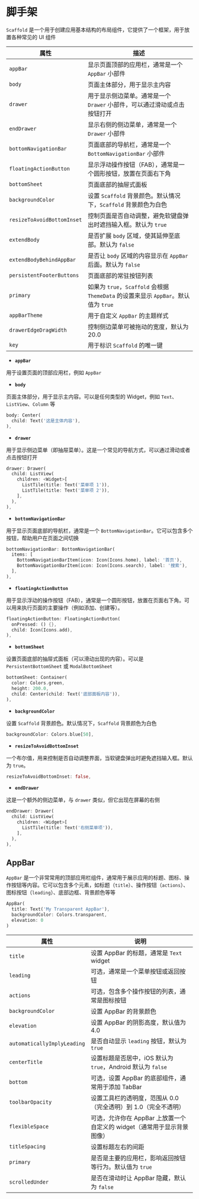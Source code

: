 # 脚手架

`Scaffold` 是一个用于创建应用基本结构的布局组件，它提供了一个框架，用于放置各种常见的 UI 组件

| 属性                       | 描述                                                         |
| -------------------------- | ------------------------------------------------------------ |
| `appBar`                   | 显示页面顶部的应用栏，通常是一个 `AppBar` 小部件             |
| `body`                     | 页面主体部分，用于显示主内容                                 |
| `drawer`                   | 用于显示侧边菜单。通常是一个 `Drawer` 小部件，可以通过滑动或点击按钮打开 |
| `endDrawer`                | 显示右侧的侧边菜单，通常是一个 `Drawer` 小部件               |
| `bottomNavigationBar`      | 页面底部的导航栏，通常是一个 `BottomNavigationBar` 小部件    |
| `floatingActionButton`     | 显示浮动操作按钮（FAB），通常是一个圆形按钮，放置在页面右下角 |
| `bottomSheet`              | 页面底部的抽屉式面板                                         |
| `backgroundColor`          | 设置 `Scaffold` 背景颜色。默认情况下，`Scaffold` 背景颜色为白色 |
| `resizeToAvoidBottomInset` | 控制页面是否自动调整，避免软键盘弹出时遮挡输入框。默认为 `true` |
| `extendBody`               | 是否扩展 `body` 区域，使其延伸至底部。默认为 `false`         |
| `extendBodyBehindAppBar`   | 是否让 `body` 区域的内容显示在 `AppBar` 后面。默认为 `false` |
| `persistentFooterButtons`  | 页面底部的常驻按钮列表                                       |
| `primary`                  | 如果为 `true`，`Scaffold` 会根据 `ThemeData` 的设置来显示 `AppBar`。默认值为 `true` |
| `appBarTheme`              | 用于自定义 `AppBar` 的主题样式                               |
| `drawerEdgeDragWidth`      | 控制侧边菜单可被拖动的宽度，默认为 20.0                      |
| `key`                      | 用于标识 `Scaffold` 的唯一键                                 |

- **`appBar`**

用于设置页面的顶部应用栏，例如 `AppBar`

- **`body`**

页面主体部分，用于显示主内容。可以是任何类型的 Widget，例如 `Text`、`ListView`、`Column` 等

```dart
body: Center(
  child: Text('这是主体内容'),
),
```

- **`drawer`**

用于显示侧边菜单（即抽屉菜单）。这是一个常见的导航方式，可以通过滑动或者点击按钮打开
```dart
drawer: Drawer(
  child: ListView(
    children: <Widget>[
      ListTile(title: Text('菜单项 1')),
      ListTile(title: Text('菜单项 2')),
    ],
  ),
),
```

- **`bottomNavigationBar`**

用于显示页面底部的导航栏，通常是一个 `BottomNavigationBar`。它可以包含多个按钮，帮助用户在页面之间切换

```dart
bottomNavigationBar: BottomNavigationBar(
  items: [
    BottomNavigationBarItem(icon: Icon(Icons.home), label: '首页'),
    BottomNavigationBarItem(icon: Icon(Icons.search), label: '搜索'),
  ],
),
```

- **`floatingActionButton`**

用于显示浮动的操作按钮（FAB），通常是一个圆形按钮，放置在页面右下角。可以用来执行页面的主要操作（例如添加、创建等）。

```dart
floatingActionButton: FloatingActionButton(
  onPressed: () {},
  child: Icon(Icons.add),
),
```

- **`bottomSheet`**

设置页面底部的抽屉式面板（可以滑动出现的内容）。可以是 `PersistentBottomSheet` 或 `ModalBottomSheet`

```dart
bottomSheet: Container(
  color: Colors.green,
  height: 200.0,
  child: Center(child: Text('底部面板内容')),
),
```

- **`backgroundColor`**

设置 `Scaffold` 背景颜色。默认情况下，`Scaffold` 背景颜色为白色

```dart
backgroundColor: Colors.blue[50],
```

- **`resizeToAvoidBottomInset`**

一个布尔值，用来控制是否自动调整界面，当软键盘弹出时避免遮挡输入框。默认为 `true`。

```dart
resizeToAvoidBottomInset: false,
```

- **`endDrawer`**

这是一个额外的侧边菜单，与 `drawer` 类似，但它出现在屏幕的右侧

```dart
endDrawer: Drawer(
  child: ListView(
    children: <Widget>[
      ListTile(title: Text('右侧菜单项')),
    ],
  ),
),
```



## AppBar

`AppBar` 是一个非常常用的顶部应用栏组件，通常用于展示应用的标题、图标、操作按钮等内容。它可以包含多个元素，如标题（`title`）、操作按钮（`actions`）、图标按钮（`leading`）、底部边框、背景颜色等等

```dart
AppBar(
  title: Text('My Transparent AppBar'),
  backgroundColor: Colors.transparent,
  elevation: 0
)
```

| 属性                        | 说明                                                         |
| --------------------------- | ------------------------------------------------------------ |
| `title`                     | 设置 AppBar 的标题，通常是 `Text` widget                     |
| `leading`                   | 可选，通常是一个菜单按钮或返回按钮                           |
| `actions`                   | 可选，包含多个操作按钮的列表，通常是图标按钮                 |
| `backgroundColor`           | 设置 AppBar 的背景颜色                                       |
| `elevation`                 | 设置 AppBar 的阴影高度，默认值为 4.0                         |
| `automaticallyImplyLeading` | 是否自动显示 `leading` 按钮，默认为 `true`                   |
| `centerTitle`               | 设置标题是否居中，iOS 默认为 `true`，Android 默认为 `false`  |
| `bottom`                    | 可选，设置 AppBar 的底部组件，通常用于添加 TabBar            |
| `toolbarOpacity`            | 设置工具栏的透明度，范围从 0.0（完全透明）到 1.0（完全不透明） |
| `flexibleSpace`             | 可选，允许你在 AppBar 上放置一个自定义的 widget（通常用于显示背景图像） |
| `titleSpacing`              | 设置标题左右的间距                                           |
| `primary`                   | 是否是主要的应用栏，影响返回按钮等行为。默认值为 `true`      |
| `scrolledUnder`             | 是否在滑动时让 AppBar 隐藏，默认为 `false`                   |
